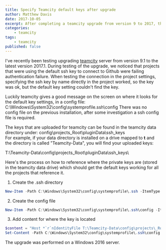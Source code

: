 ```yaml
---
title: Specify Teamcity default keys after upgrade
author: Matthew Davis
date: 2017-10-05
excerpt: After completing a teamcity upgrade from version 9 to 2017, the project wasn't able to connect to Github because of authentication failure.
categories: 
    - teamcity
tags:
    - teamcity
published: false
---
```


I've recently been testing upgrading [teamcity] server from version 9.1 to the latest version 2017.1. During testing of the upgrade, we noticed that projects that were using the default ssh key to connect to Github were failing authentication failure. When testing the connection in the project settings, specifying the ssh key by name directly in the project worked, so the key was ok, but the default key setting couldn't find the key.

Luckily teamcity gives a good message on the screen on where it looks for the default key settings, in a config file: C:\Windows\System32\config\systemprofile\.ssh\config There was no config file on the previous installation, after some investigation a ssh config file is required.

The keys that are uploaded for teamcity can be found in the teamcity data directory under: config\projects\_Root\pluginData\ssh_keys\
For example, if your data directory is installed on a drive mapped to **t** and the directory is called "Teamcity-Data", you will find your uploaded keys:

T:\Teamcity-Data\config\projects\_Root\pluginData\ssh_keys\

Here's the process on how to reference where the private keys are (stored in the teamcity data drive) which should get the default keys working for all the projects that reference it.

1. Create the .ssh directory

```powershell
New-Item -Path C:\Windows\System32\config\systemprofile\.ssh -ItemType Directory
```

2. Create the config file

```powershell
New-Item -Path C:\Windows\System32\config\systemprofile\.ssh\config -ItemType File
```

3. Add content for where the key is located

```powershell
$content = "Host *`r`nIdentityFile T:\Teamcity-Data\config\projects\_Root\pluginData\ssh_keys\github_rsa"
Set-Content -Path C:\Windows\System32\config\systemprofile\.ssh\config -Value $content -Force
```

The upgrade was performed on a Windows 2016 server.


[teamcity]: https://www.jetbrains.com/teamcity/